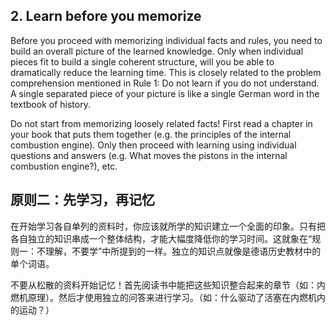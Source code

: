 ## 2. Learn before you memorize
Before you proceed with memorizing individual facts and rules, you need to build an overall picture of the learned knowledge. Only when individual pieces fit to build a single coherent structure, will you be able to dramatically reduce the learning time. This is closely related to the problem comprehension mentioned in Rule 1: Do not learn if you do not understand. A single separated piece of your picture is like a single German word in the textbook of history.

Do not start from memorizing loosely related facts! First read a chapter in your book that puts them together (e.g. the principles of the internal combustion engine). Only then proceed with learning using individual questions and answers (e.g. What moves the pistons in the internal combustion engine?), etc.

## 原则二：先学习，再记忆
在开始学习各自单列的资料时，你应该就所学的知识建立一个全面的印象。只有把各自独立的知识串成一个整体结构，才能大幅度降低你的学习时间。这就象在“规则一：不理解，不要学”中所提到的一样。独立的知识点就像是德语历史教材中的单个词语。

不要从松散的资料开始记忆！首先阅读书中能把这些知识整合起来的章节（如：内燃机原理）。然后才使用独立的问答来进行学习。（如：什么驱动了活塞在内燃机内的运动？）
